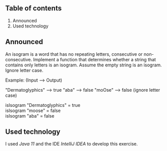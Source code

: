 ## Table of contents
1) Announced
2) Used technology

## Announced
An isogram is a word that has no repeating letters, consecutive or non-consecutive. Implement a function that determines whether a string that contains only letters is an isogram. Assume the empty string is an isogram. Ignore letter case.

Example: (Input --> Output)

"Dermatoglyphics" --> true "aba" --> false "moOse" --> false (ignore letter case)

isIsogram "Dermatoglyphics" = true  
isIsogram "moose" = false  
isIsogram "aba" = false


## Used technology
I used _Java 11_ and the IDE _IntelliJ IDEA_ to develop this exercise.